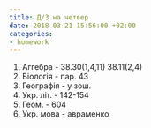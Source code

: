 ```yaml
---
title: Д/З на четвер
date: 2018-03-21 15:56:00 +02:00
categories:
- homework
---
```


1. Аггебра - 38.30(1,4,11) 38.11(2,4)
2. Біологія - пар. 43
3. Географія - у зош.
4. Укр. літ. - 142-154
5. Геом. - 604
6. Укр. мова - авраменко